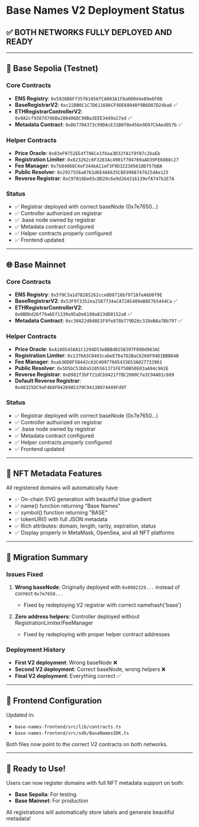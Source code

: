 # Base Names V2 Deployment Status

## ✅ BOTH NETWORKS FULLY DEPLOYED AND READY

---

## 🧪 Base Sepolia (Testnet)

### Core Contracts
- **ENS Registry**: `0x5928B6Ff35f61056fCA003A1F8a000d4e89e6F00`
- **BaseRegistrarV2**: `0xc22BB0C1C7D611686CF9DE6894Bf9B6D87D24ba6` ✅
- **ETHRegistrarControllerV2**: `0x9A2cf9387d74bBa208406DC98Ba3EEE3449a17ed` ✅
- **Metadata Contract**: `0xDb770A373c99DAcE31B8f0e456e9D97CbAed057b` ✅

### Helper Contracts
- **Price Oracle**: `0x83eF9752EE4f706Ce1f6aa3D32fA1f9f07c2baEb`
- **Registration Limiter**: `0x823262c6F3283Ac4901f704769aAD39FE6888c27`
- **Fee Manager**: `0x7b84068C4eF344bA11eF3F9D322305618Df57bBA`
- **Public Resolver**: `0x2927556a0761d6E4A6635CBE9988747625dAe125`
- **Reverse Registrar**: `0xC97018De65cDD20c6e9d264316139efA747b2E7A`

### Status
- ✅ Registrar deployed with correct baseNode (0x7e7650...)
- ✅ Controller authorized on registrar
- ✅ .base node owned by registrar
- ✅ Metadata contract configured
- ✅ Helper contracts properly configured
- ✅ Frontend updated

---

## 🌐 Base Mainnet

### Core Contracts
- **ENS Registry**: `0x5f0C3a1d7B285262cce8D8716bf9718feA6D0f9E`
- **BaseRegistrarV2**: `0x53F9f3352ea2587734aCA72A5489eB8E7b5444Ca` ✅
- **ETHRegistrarControllerV2**: `0x0BDbd26f79a6Ef1339a95aDe6180a823dD0152a8` ✅
- **Metadata Contract**: `0xc30A22d048E1F9fe878b779D26c328eBAa7Bb797` ✅

### Helper Contracts
- **Price Oracle**: `0xA1805458A1C1294D53eBBBd025B397F89Dd963AC`
- **Registration Limiter**: `0x1376A3C0403cabeE7Da7D2BaC6266F94D1BBB64B`
- **Fee Manager**: `0xab30D0F58442c63C40977045433653A027733961`
- **Public Resolver**: `0x5D5bC53bDa5105561371FEf50B50E03aA94c962E`
- **Reverse Registrar**: `0xD982f3bFf21dCb9421ffBC2000Cfe3C94A01c889`
- **Default Reverse Registrar**: `0x48325DC9aF4b6F04269A5370C94138074449Fd9f`

### Status
- ✅ Registrar deployed with correct baseNode (0x7e7650...)
- ✅ Controller authorized on registrar
- ✅ .base node owned by registrar
- ✅ Metadata contract configured
- ✅ Helper contracts properly configured
- ✅ Frontend updated

---

## 🎨 NFT Metadata Features

All registered domains will automatically have:
- ✅ On-chain SVG generation with beautiful blue gradient
- ✅ name() function returning "Base Names"
- ✅ symbol() function returning "BASE"
- ✅ tokenURI() with full JSON metadata
- ✅ Rich attributes: domain, length, rarity, expiration, status
- ✅ Display properly in MetaMask, OpenSea, and all NFT platforms

---

## 🔄 Migration Summary

### Issues Fixed
1. **Wrong baseNode**: Originally deployed with `0x0902329...` instead of correct `0x7e7650...`
   - Fixed by redeploying V2 registrar with correct namehash('base')
   
2. **Zero address helpers**: Controller deployed without RegistrationLimiter/FeeManager
   - Fixed by redeploying with proper helper contract addresses

### Deployment History
- **First V2 deployment**: Wrong baseNode ❌
- **Second V2 deployment**: Correct baseNode, wrong helpers ❌
- **Final V2 deployment**: Everything correct ✅

---

## 📝 Frontend Configuration

Updated in:
- `base-names-frontend/src/lib/contracts.ts`
- `base-names-frontend/src/sdk/BaseNamesSDK.ts`

Both files now point to the correct V2 contracts on both networks.

---

## 🚀 Ready to Use!

Users can now register domains with full NFT metadata support on both:
- **Base Sepolia**: For testing
- **Base Mainnet**: For production

All registrations will automatically store labels and generate beautiful metadata!
